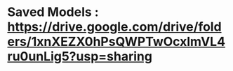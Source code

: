 # Saved Models :  https://drive.google.com/drive/folders/1xnXEZX0hPsQWPTwOcxlmVL4ru0unLig5?usp=sharing
